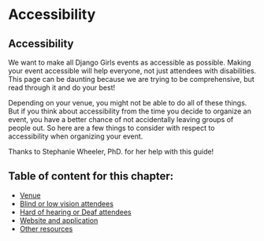 # Accessibility

## Accessibility

We want to make all Django Girls events as accessible as possible. Making your event accessible will help everyone, not just attendees with disabilities. This page can be daunting because we are trying to be comprehensive, but read through it and do your best!

Depending on your venue, you might not be able to do all of these things. But if you think about accessibility from the time you decide to organize an event, you have a better chance of not accidentally leaving groups of people out. So here are a few things to consider with respect to accessibility when organizing your event.

Thanks to Stephanie Wheeler, PhD. for her help with this guide!

## Table of content for this chapter:

* [Venue](venue.md)
* [Blind or low vision attendees](blind_low_vision.md)
* [Hard of hearing or Deaf attendees](hard_hearing_deaf.md)
* [Website and application](website.md)
* [Other resources](other_resources.md)

